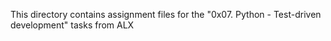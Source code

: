 This directory contains assignment files for the "0x07. Python - Test-driven development" tasks from ALX
